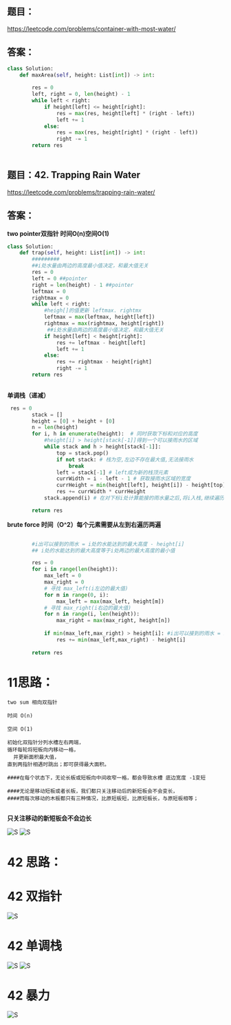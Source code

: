 ## 题目：
https://leetcode.com/problems/container-with-most-water/
## 答案：
```python
class Solution:
    def maxArea(self, height: List[int]) -> int:
        
        res = 0
        left, right = 0, len(height) - 1
        while left < right:
            if height[left] <= height[right]:
                res = max(res, height[left] * (right - left))
                left += 1
            else:
                res = max(res, height[right] * (right - left))
                right -= 1
        return res
                
```

## 题目：42. Trapping Rain Water
https://leetcode.com/problems/trapping-rain-water/
## 答案：
**two pointer双指针 时间O(n)空间O(1)**
```python
class Solution:
    def trap(self, height: List[int]) -> int:
        #########
        ##i处水量由两边的高度最小值决定，和最大值无关
        res = 0
        left = 0 ##pointer
        right = len(height) - 1 ##pointer
        leftmax = 0
        rightmax = 0
        while left < right:
            #heigh[]的值更新 leftmax. rightmx
            leftmax = max(leftmax, height[left])
            rightmax = max(rightmax, height[right])
             ##i处水量由两边的高度最小值决定，和最大值无关
            if height[left] < height[right]:
                res += leftmax - height[left]
                left += 1
            else:
                res += rightmax - height[right]
                right -= 1
        return res
        
```
**单调栈（递减）**
```python
 res = 0
        stack = []
        height = [0] + height + [0]
        n = len(height)
        for i, h in enumerate(height):  # 同时获取下标和对应的高度
            #height[i] > height[stack[-1]]得到一个可以接雨水的区域
            while stack and h > height[stack[-1]]:
                top = stack.pop()
                if not stack: # 栈为空,左边不存在最大值,无法接雨水
                    break
                left = stack[-1] # left成为新的栈顶元素
                currWidth = i - left - 1 # 获取接雨水区域的宽度
                currHeight = min(height[left], height[i]) - height[top]
                res += currWidth * currHeight
            stack.append(i) # 在对下标i处计算能接的雨水量之后,将i入栈,继续遍历后面的下标

        return res
```
**brute force 时间（O^2）每个元素需要从左到右遍历两遍**      
```python
       
        #i出可以接到的雨水 = i处的水能达到的最大高度 - height[i]
        ## i处的水能达到的最大高度等于i处两边的最大高度的最小值

        res = 0
        for i in range(len(height)):
            max_left = 0
            max_right = 0
            # 寻找 max_left(i左边的最大值)
            for m in range(0, i):
                max_left = max(max_left, height[m])
            # 寻找 max_right(i右边的最大值)
            for n in range(i, len(height)):
                max_right = max(max_right, height[n])
                
            if min(max_left,max_right) > height[i]: #i出可以接到的雨水 = i处的水能达到的最大高度 - height[i]
                res += min(max_left,max_right) - height[i]
        
        return res
```
# 11思路：
```
two sum 相向双指针

时间 O(n)

空间 O(1)

初始化双指针分列水槽左右两端，
循环每轮将短板向内移动一格，
  并更新面积最大值，
直到两指针相遇时跳出；即可获得最大面积。

####在每个状态下，无论长板或短板向中间收窄一格，都会导致水槽 底边宽度 -1变短

####无论是移动短板或者长板，我们都只关注移动后的新短板会不会变长，
####而每次移动的木板都只有三种情况，比原短板短，比原短板长，与原短板相等；


```
**只关注移动的新短板会不会边长**

![S](https://github.com/SSRRBB/Leetcode/blob/main/Images/312.png)
![S](https://github.com/SSRRBB/Leetcode/blob/main/Images/313.png)


# 42 思路：

# 42 双指针
![S](https://github.com/SSRRBB/Leetcode/blob/main/Images/427.png)
# 42 单调栈

![S](https://github.com/SSRRBB/Leetcode/blob/main/Images/459.png)
![S](https://github.com/SSRRBB/Leetcode/blob/main/Images/460.png)

# 42 暴力
![S](https://github.com/SSRRBB/Leetcode/blob/main/Images/426.png)
